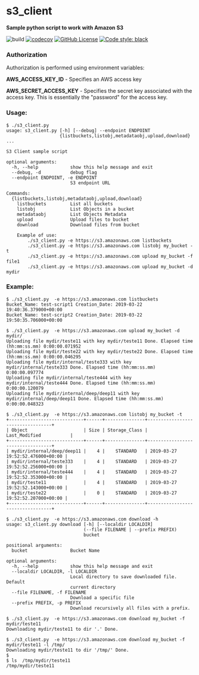 # s3\_client

**Sample python script to work with Amazon S3**

![build](https://github.com/thobiast/s3_client/workflows/build/badge.svg)
[![codecov](https://codecov.io/gh/thobiast/s3_client/branch/master/graph/badge.svg)](https://codecov.io/gh/thobiast/s3_client)
[![GitHub License](https://img.shields.io/github/license/thobiast/s3_client)](https://github.com/thobiast/s3_client/blob/master/LICENSE)
[![Code style: black](https://img.shields.io/badge/code%20style-black-000000.svg)](https://github.com/psf/black)


### Authorization

Authorization is performed using environment variables:

**AWS_ACCESS_KEY_ID** -  Specifies an AWS access key

**AWS_SECRET_ACCESS_KEY** - Specifies the secret key associated with the access key. This is essentially the "password" for the access key.


### Usage:

```console
$ ./s3_client.py
usage: s3_client.py [-h] [--debug] --endpoint ENDPOINT
                    {listbuckets,listobj,metadataobj,upload,download} ...

S3 Client sample script

optional arguments:
  -h, --help            show this help message and exit
  --debug, -d           debug flag
  --endpoint ENDPOINT, -e ENDPOINT
                        S3 endpoint URL

Commands:
  {listbuckets,listobj,metadataobj,upload,download}
    listbuckets         List all buckets
    listobj             List Objects in a bucket
    metadataobj         List Objects Metadata
    upload              Upload files to bucket
    download            Download files from bucket

    Example of use:
        ./s3_client.py -e https://s3.amazonaws.com listbuckets
        ./s3_client.py -e https://s3.amazonaws.com listobj my_bucket -t
        ./s3_client.py -e https://s3.amazonaws.com upload my_bucket -f file1
        ./s3_client.py -e https://s3.amazonaws.com upload my_bucket -d mydir
```

### Example:

```console
$ ./s3_client.py  -e https://s3.amazonaws.com listbuckets
Bucket_Name: test-script1 Creation_Date: 2019-03-22 19:40:36.379000+00:00
Bucket_Name: test-script2 Creation_Date: 2019-03-22 19:50:35.706000+00:00
```

```console
$ ./s3_client.py  -e https://s3.amazonaws.com upload my_bucket -d mydir/
Uploading file mydir/teste11 with key mydir/teste11 Done. Elapsed time (hh:mm:ss.mm) 0:00:00.071952
Uploading file mydir/teste22 with key mydir/teste22 Done. Elapsed time (hh:mm:ss.mm) 0:00:00.046295
Uploading file mydir/internal/teste333 with key mydir/internal/teste333 Done. Elapsed time (hh:mm:ss.mm) 0:00:00.097774
Uploading file mydir/internal/teste444 with key mydir/internal/teste444 Done. Elapsed time (hh:mm:ss.mm) 0:00:00.120079
Uploading file mydir/internal/deep/deep11 with key mydir/internal/deep/deep11 Done. Elapsed time (hh:mm:ss.mm) 0:00:00.048323
```

```console
$ ./s3_client.py  -e https://s3.amazonaws.com listobj my_bucket -t
+----------------------------+------+---------------+----------------------------------+
| Object                     | Size | Storage_Class |          Last_Modified           |
+----------------------------+------+---------------+----------------------------------+
| mydir/internal/deep/deep11 |    4 |    STANDARD   | 2019-03-27 19:52:52.476000+00:00 |
| mydir/internal/teste333    |    4 |    STANDARD   | 2019-03-27 19:52:52.256000+00:00 |
| mydir/internal/teste444    |    4 |    STANDARD   | 2019-03-27 19:52:52.353000+00:00 |
| mydir/teste11              |    4 |    STANDARD   | 2019-03-27 19:52:52.143000+00:00 |
| mydir/teste22              |    0 |    STANDARD   | 2019-03-27 19:52:52.207000+00:00 |
+----------------------------+------+---------------+----------------------------------+
```

```console
$ ./s3_client.py  -e https://s3.amazonaws.com download -h
usage: s3_client.py download [-h] [--localdir LOCALDIR]
                             (--file FILENAME | --prefix PREFIX)
                             bucket

positional arguments:
  bucket                Bucket Name

optional arguments:
  -h, --help            show this help message and exit
  --localdir LOCALDIR, -l LOCALDIR
                        Local directory to save downloaded file. Default
                        current directory
  --file FILENAME, -f FILENAME
                        Download a specific file
  --prefix PREFIX, -p PREFIX
                        Download recursively all files with a prefix.
```

```console
$ ./s3_client.py  -e https://s3.amazonaws.com download my_bucket -f mydir/teste11
Downloading mydir/teste11 to dir '.' Done.
```

```console
$ ./s3_client.py  -e https://s3.amazonaws.com download my_bucket -f mydir/teste11 -l /tmp/
Downloading mydir/teste11 to dir '/tmp/' Done.
$
$ ls  /tmp/mydir/teste11
/tmp/mydir/teste11
```
